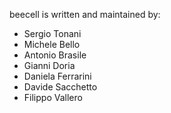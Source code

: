beecell is written and maintained by: 

* Sergio Tonani
* Michele Bello
* Antonio Brasile
* Gianni Doria
* Daniela Ferrarini
* Davide Sacchetto
* Filippo Vallero
